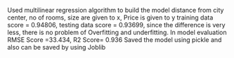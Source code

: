 Used multilinear regression algorithm to build the model
distance from city center, no of rooms, size are given to x, Price is given to y
training data score = 0.94806, testing data score = 0.93699, since the difference is very less, there is no problem of Overfitting and underfitting.
In model evaluation RMSE Score =33.434, R2 Score= 0.936
Saved the model using pickle and also can be saved by using Joblib

